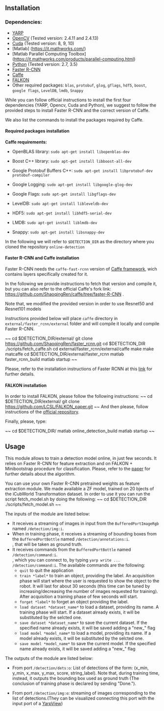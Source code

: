 ## Installation

### Dependencies:

* [YARP](https://github.com/robotology/yarp)
* [OpenCV](http://opencv.org/downloads.html) (Tested version: 2.4.11 and 2.4.13)
* [Cuda](http://docs.nvidia.com/cuda/cuda-installation-guide-linux/#axzz4BkDT7m6r) (Tested version: 8, 9, 10)
* [Matlab] (https://it.mathworks.com/)
* [Matlab Parallel Computing Toolbox] (https://it.mathworks.com/products/parallel-computing.html) 
* [Python](https://www.python.org/downloads/) (Tested version: 2.7, 3.5)
* [Faster R-CNN](https://github.com/ShaoqingRen/faster_rcnn)
* [Caffe](http://caffe.berkeleyvision.org/)
* [FALKON](https://github.com/LCSL/FALKON_paper)
* Other required packages: `blas`, `protobuf`, `glog`, `gflags`, `hdf5`, `boost`, `google flags`, `LevelDB`, `lmdb`, `Snappy`


While you can follow official instructions to install the first four dependencies (YARP, Opencv, Cuda and Python), we suggest to follow the provided steps to install Faster R-CNN and the correct version of Caffe.

We also list the commands to install the packages required by Caffe.

#### Required packages installation

**Caffe requirements:**

* OpenBLAS library:
`sudo apt-get install libopenblas-dev`

* Boost C++ library:
`sudo apt-get install libboost-all-dev`

* Google Protobuf Buffers C++:
`sudo apt-get install libprotobuf-dev protobuf-compiler`

* Google Logging:
`sudo apt-get install libgoogle-glog-dev`

* Google Flags:
`sudo apt-get install libgflags-dev`

* LevelDB:
`sudo apt-get install libleveldb-dev`

* HDF5:
`sudo apt-get install libhdf5-serial-dev`

* LMDB:
`sudo apt-get install liblmdb-dev`

* Snappy:
`sudo apt-get install libsnappy-dev`


In the following we will refer to `$DETECTION_DIR` as the directory where you cloned the repository `online-detection`
 
#### Faster R-CNN and Caffe installation
Faster R-CNN needs the `caffe-fast-rcnn` version of [Caffe framework](http://caffe.berkeleyvision.org/), wich contains layers specifically created for it.

In the following we provide instructions to fetch that version and compile it, but you can also refer to the official Caffe's fork link:<br>
https://github.com/ShaoqingRen/caffe/tree/faster-R-CNN .

Note that, we modified the provided version in order to use Resnet50 and Resnet101 models

Instructions provided below will place `caffe` directory in `external/faster_rcnn/external` folder and will compile it locally and compile Faster R-CNN.

~~
cd $DETECTION_DIR/external/
git clone https://github.com/ShaoqingRen/faster_rcnn.git
cd $DETECTION_DIR
./scripts/fetch_caffe.sh
cd external/faster_rcnn/external/caffe
make
make matcaffe
cd $DETECTION_DIR/external/faster_rcnn
matlab faster_rcnn_build
matlab startup
~~

Please, refer to the installation instructions of Faster RCNN at this [link](https://github.com/ShaoqingRen/faster_rcnn#preparation-for-testing) for further details.

#### FALKON installation
In order to install FALKON, please follow the following instructions:
~~
cd $DETECTION_DIR/external/
git clone https://github.com/LCSL/FALKON_paper.git
~~
And then please, follow instructions of the [official repository](https://github.com/LCSL/FALKON_paper).


Finally, please, type:

~~
cd $DETECTION_DIR/
matlab online_detection_build
matlab startup
~~


## Usage
This module allows to train a detection model online, in just few seconds. It relies on Faster R-CNN for feature extraction and on FALKON + Minibootstrap procedure for classification. Please, refer to the [paper](https://www.semanticscholar.org/paper/Speeding-Up-Object-Detection-Training-for-Robotics-Maiettini-Pasquale/6a8a3b27a78c78bc80984fca29554de3269d34d3) for further details about the algorithm.

You can use your own Faster R-CNN pretrained weights as feature extraction module. We made available a ZF model, trained on 20 bjects of the iCubWorld Transformation dataset. In order to use it you can run the script fetch_model.sh by doing the following:
~~
cd $DETECTION_DIR
./scripts/fetch_model.sh
~~

The inputs of the module are listed below:

* It receives a streaming of images in input from the `BufferedPortImageRgb` named `/detection/img:i`.<br>
* When in training phase, it receives a streaming of bounding boxes from the `BufferedPortBottle` named `/detection/annotations:i`.<br> , that will be taken as ground truth.
* It receives commands from the `BufferedPortBottle` named `/detection/command:i`.<br> , which you can connect to, by typing `yarp write ... /detection/command:i`. The available commands are the following:
    * `quit` to quit the application
    * `train *label*` to train an object, providing the label. An acquisition phase will start where the user is requested to show the object to the robot. It will last for about 30 seconds (this time can be tuned by increasing/decreasing the number of images requested for training). After acquisition a training phase of few seconds will start.
    * `forget *label*` to forget an object providing the label.
    * `load dataset *dataset_name*` to load a dataset, providing its name. A training phase will start. If a dataset already exists, it will be substituted by the selcted one.
    * `save dataset *dataset_name*` to save the current dataset. If the specified name already exists, it will be saved adding a "new_" flag
    * `load model *model_name*` to load a model, providing its name. If a model already exists, it will be substituted by the selcted one.
    * `save model *model_name*` to save the current model. If the specified name already exists, it will be saved adding a "new_" flag

The outputs of the module are listed below:

* From port `/detection/dets:o`: List of detections of the form: (x_min, y_min, x_max, y_max, score, string_label). Note that, during training time, instead, it outputs the bounding box used as ground truth (The conclusion of training phase is declared by sending "Done.").

* From port `/detection/img:o`: streaming of images corresponding to the list of detections.(They can be visualized connecting this port with the input port of a [YarpView](http://www.yarp.it/yarpview.html))



